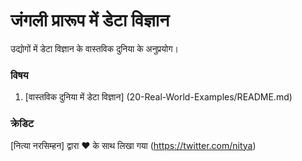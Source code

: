 # जंगली प्रारूप में डेटा विज्ञान

उद्योगों में डेटा विज्ञान के वास्तविक दुनिया के अनुप्रयोग।

### विषय

1. [वास्तविक दुनिया में डेटा विज्ञान] (20-Real-World-Examples/README.md)

### क्रेडिट

[नित्या नरसिम्हन] द्वारा ❤️ के साथ लिखा गया (https://twitter.com/nitya)